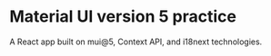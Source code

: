 # Material UI version 5 practice

A React app built on mui@5, Context API, and i18next technologies.
